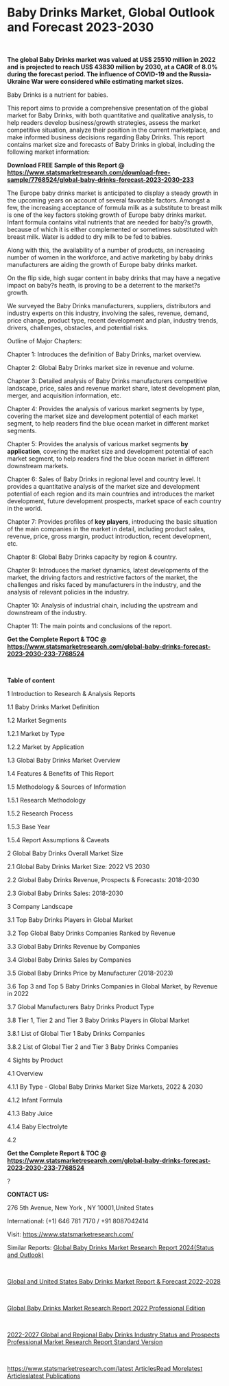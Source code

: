 <h1>Baby Drinks Market, Global Outlook and Forecast 2023-2030</h1><br/><p><strong>The global Baby Drinks market was valued at US$ 25510 million in 2022 and is projected to reach US$ 43830 million by 2030, at a <strong>CAGR</strong> of 8.0% during the forecast period. The influence of COVID-19 and the Russia-Ukraine War were considered while estimating market sizes.</strong></p>
 
 
 
 <p>Baby Drinks is a nutrient for babies.</p>
 
 
 
 <p>This report aims to provide a comprehensive presentation of the global market for Baby Drinks, with both quantitative and qualitative analysis, to help readers develop business/growth strategies, assess the market competitive situation, analyze their position in the current marketplace, and make informed business decisions regarding Baby Drinks. This report contains market size and forecasts of Baby Drinks in global, including the following market information:</p>
 
 
 
 <p><strong>Download FREE Sample of this Report @ <a href="https://www.statsmarketresearch.com/download-free-sample/7768524/global-baby-drinks-forecast-2023-2030-233">https://www.statsmarketresearch.com/download-free-sample/7768524/global-baby-drinks-forecast-2023-2030-233</a></strong></p>
 
 
 
 <p>The Europe baby drinks market is anticipated to display a steady growth in the upcoming years on account of several favorable factors. Amongst a few, the increasing acceptance of formula milk as a substitute to breast milk is one of the key factors stoking growth of Europe baby drinks market. Infant formula contains vital nutrients that are needed for baby?s growth, because of which it is either complemented or sometimes substituted with breast milk. Water is added to dry milk to be fed to babies.</p>
 
 
 
 <p>Along with this, the availability of a number of products, an increasing number of women in the workforce, and active marketing by baby drinks manufacturers are aiding the growth of Europe baby drinks market.</p>
 
 
 
 <p>On the flip side, high sugar content in baby drinks that may have a negative impact on baby?s heath, is proving to be a deterrent to the market?s growth.</p>
 
 
 
 <p>We surveyed the Baby Drinks manufacturers, suppliers, distributors and industry experts on this industry, involving the sales, revenue, demand, price change, product type, recent development and plan, industry trends, drivers, challenges, obstacles, and potential risks.</p>
 
 
 
 <p>Outline of Major Chapters:</p>
 
 
 
 <p>Chapter 1: Introduces the definition of Baby Drinks, market overview.</p>
 
 
 
 <p>Chapter 2: Global Baby Drinks market size in revenue and volume.</p>
 
 
 
 <p>Chapter 3: Detailed analysis of Baby Drinks manufacturers competitive landscape, price, sales and revenue market share, latest development plan, merger, and acquisition information, etc.</p>
 
 
 
 <p>Chapter 4: Provides the analysis of various market segments by type, covering the market size and development potential of each market segment, to help readers find the blue ocean market in different market segments.</p>
 
 
 
 <p>Chapter 5: Provides the analysis of various market segments <strong>by application</strong>, covering the market size and development potential of each market segment, to help readers find the blue ocean market in different downstream markets.</p>
 
 
 
 <p>Chapter 6: Sales of Baby Drinks in regional level and country level. It provides a quantitative analysis of the market size and development potential of each region and its main countries and introduces the market development, future development prospects, market space of each country in the world.</p>
 
 
 
 <p>Chapter 7: Provides profiles of <strong>key players</strong>, introducing the basic situation of the main companies in the market in detail, including product sales, revenue, price, gross margin, product introduction, recent development, etc.</p>
 
 
 
 <p>Chapter 8: Global Baby Drinks capacity by region & country.</p>
 
 
 
 <p>Chapter 9: Introduces the market dynamics, latest developments of the market, the driving factors and restrictive factors of the market, the challenges and risks faced by manufacturers in the industry, and the analysis of relevant policies in the industry.</p>
 
 
 
 <p>Chapter 10: Analysis of industrial chain, including the upstream and downstream of the industry.</p>
 
 
 
 <p>Chapter 11: The main points and conclusions of the report.</p>
 
 
 
 <div><b>Get the Complete Report & TOC @ <a href="https://www.statsmarketresearch.com/global-baby-drinks-forecast-2023-2030-233-7768524">https://www.statsmarketresearch.com/global-baby-drinks-forecast-2023-2030-233-7768524</a></b></div>
 
 
 
 <p><br />
 
 <b>Table of content</b></p>
 
 
 
 <p>1 Introduction to Research & Analysis Reports<br />
 
 1.1 Baby Drinks Market Definition<br />
 
 1.2 Market Segments<br />
 
 1.2.1 Market by Type<br />
 
 1.2.2 Market by Application<br />
 
 1.3 Global Baby Drinks Market Overview<br />
 
 1.4 Features & Benefits of This Report<br />
 
 1.5 Methodology & Sources of Information<br />
 
 1.5.1 Research Methodology<br />
 
 1.5.2 Research Process<br />
 
 1.5.3 Base Year<br />
 
 1.5.4 Report Assumptions & Caveats<br />
 
 2 Global Baby Drinks Overall Market Size<br />
 
 2.1 Global Baby Drinks Market Size: 2022 VS 2030<br />
 
 2.2 Global Baby Drinks Revenue, Prospects & Forecasts: 2018-2030<br />
 
 2.3 Global Baby Drinks Sales: 2018-2030<br />
 
 3 Company Landscape<br />
 
 3.1 Top Baby Drinks Players in Global Market<br />
 
 3.2 Top Global Baby Drinks Companies Ranked by Revenue<br />
 
 3.3 Global Baby Drinks Revenue by Companies<br />
 
 3.4 Global Baby Drinks Sales by Companies<br />
 
 3.5 Global Baby Drinks Price by Manufacturer (2018-2023)<br />
 
 3.6 Top 3 and Top 5 Baby Drinks Companies in Global Market, by Revenue in 2022<br />
 
 3.7 Global Manufacturers Baby Drinks Product Type<br />
 
 3.8 Tier 1, Tier 2 and Tier 3 Baby Drinks Players in Global Market<br />
 
 3.8.1 List of Global Tier 1 Baby Drinks Companies<br />
 
 3.8.2 List of Global Tier 2 and Tier 3 Baby Drinks Companies<br />
 
 4 Sights by Product<br />
 
 4.1 Overview<br />
 
 4.1.1 By Type - Global Baby Drinks Market Size Markets, 2022 & 2030<br />
 
 4.1.2 Infant Formula<br />
 
 4.1.3 Baby Juice<br />
 
 4.1.4 Baby Electrolyte<br />
 
 4.2</p>
 
 
 
 <div><b>Get the Complete Report & TOC @ <a href="https://www.statsmarketresearch.com/global-baby-drinks-forecast-2023-2030-233-7768524">https://www.statsmarketresearch.com/global-baby-drinks-forecast-2023-2030-233-7768524</a></b></div>
 
 
 
 <p>? </p>
 
 
 
 <p><b>CONTACT US:</b><br />
 
 276 5th Avenue, New York , NY 10001,United States<br />
 
 International: (+1) 646 781 7170 / +91 8087042414<br />
 
 Visit: <a href="https://www.statsmarketresearch.com/">https://www.statsmarketresearch.com/</a><br />
 
 Similar Reports: <a href="https://www.statsmarketresearch.com/global-baby-drinks-forecast-2023-2030-233-7768524">Global Baby Drinks Market Research Report 2024(Status and Outlook)</a><br />
 
 <br />
 
 <a href="https://www.statsmarketresearch.com/global-baby-drinks-forecast-2023-2030-233-7768524">Global and United States Baby Drinks Market Report & Forecast 2022-2028</a><br />
 
 <br />
 
 <a href="https://www.statsmarketresearch.com/global-baby-drinks-forecast-2023-2030-233-7768524">Global Baby Drinks Market Research Report 2022 Professional Edition</a><br />
 
 <br />
 
 <a href="https://www.statsmarketresearch.com/global-baby-drinks-forecast-2023-2030-233-7768524">2022-2027 Global and Regional Baby Drinks Industry Status and Prospects Professional Market Research Report Standard Version</a><br />
 
 <br />
 
 <a href="https://gyeongbokgung.com">https://www.statsmarketresearch.com/</a><a href="https://hallyeomaritime.com">latest Articles</a><a href="https://jingwansa.com">Read More</a><a href="https://nguoiviet.jp/">latest Articles</a><a href="https://www.intelmarketresearch.com/">latest Publications</a></p>
